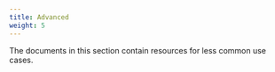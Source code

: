 ```yaml
---
title: Advanced
weight: 5
---
```


The documents in this section contain resources for less common use cases.